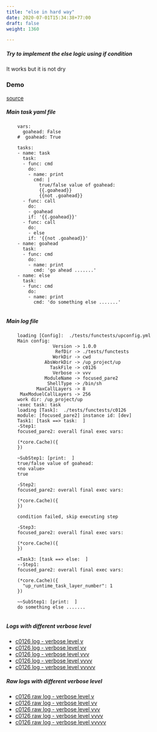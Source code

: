 ```yaml
---
title: "else in hard way"
date: 2020-07-01T15:34:38+77:00
draft: false
weight: 1360

---
```


##### Try to implement the else logic using if condition

It works but it is not dry


### Demo








[source](https://github.com/upcmd/up/blob/master/tests/functests/c0126.yml)

##### Main task yaml file
```
    vars:
      goahead: False
    #  goahead: True
    
    tasks:
    - name: task
      task:
      - func: cmd
        do:
        - name: print
          cmd: |
            true/false value of goahead:
            {{.goahead}}
            {{not .goahead}}
      - func: call
        do:
        - goahead
        if: '{{.goahead}}'
      - func: call
        do:
        - else
        if: '{{not .goahead}}'
    - name: goahead
      task:
      - func: cmd
        do:
        - name: print
          cmd: 'go ahead .......'
    - name: else
      task:
      - func: cmd
        do:
        - name: print
          cmd: 'do something else .......'
    
```
##### Main log file
```
    loading [Config]:  ./tests/functests/upconfig.yml
    Main config:
                 Version -> 1.0.0
                  RefDir -> ./tests/functests
                 WorkDir -> cwd
              AbsWorkDir -> /up_project/up
                TaskFile -> c0126
                 Verbose -> vvv
              ModuleName -> focused_pare2
               ShellType -> /bin/sh
           MaxCallLayers -> 8
     MaxModuelCallLayers -> 256
    work dir: /up_project/up
    -exec task: task
    loading [Task]:  ./tests/functests/c0126
    module: [focused_pare2] instance id: [dev]
    Task1: [task ==> task:  ]
    -Step1:
    focused_pare2: overall final exec vars:
    
    (*core.Cache)({
    })
    
    ~SubStep1: [print:  ]
    true/false value of goahead:
    <no value>
    true
    
    -Step2:
    focused_pare2: overall final exec vars:
    
    (*core.Cache)({
    })
    
    condition failed, skip executing step 
    
    -Step3:
    focused_pare2: overall final exec vars:
    
    (*core.Cache)({
    })
    
    =Task3: [task ==> else:  ]
    --Step1:
    focused_pare2: overall final exec vars:
    
    (*core.Cache)({
      "up_runtime_task_layer_number": 1
    })
    
    ~~SubStep1: [print:  ]
    do something else .......
    
```


##### Logs with different verbose level
* [c0126 log - verbose level v](../../logs/c0126_v)
* [c0126 log - verbose level vv](../../logs/c0126_vv)
* [c0126 log - verbose level vvv](../../logs/c0126_vvvv)
* [c0126 log - verbose level vvvv](../../logs/c0126_vvvv)
* [c0126 log - verbose level vvvvv](../../logs/c0126_vvvvv)

##### Raw logs with different verbose level
* [c0126 raw log - verbose level v](../../reflogs/c0126_v.log)
* [c0126 raw log - verbose level vv](../../reflogs/c0126_vv.log)
* [c0126 raw log - verbose level vvv](../../reflogs/c0126_vvv.log)
* [c0126 raw log - verbose level vvvv](../../reflogs/c0126_vvvv.log)
* [c0126 raw log - verbose level vvvvv](../../reflogs/c0126_vvvvv.log)







